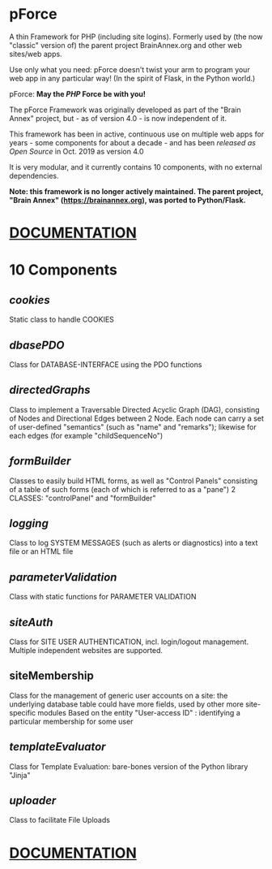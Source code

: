 # pForce
A thin Framework for PHP (including site logins).  Formerly used by (the now "classic" version of) the parent project BrainAnnex.org and other web sites/web apps.

Use only what you need: pForce doesn't twist your arm to program your web app in any particular way! (In the spirit of Flask, in the Python world.)

pForce: **May the *PHP* Force be with you!**


The pForce Framework was originally developed as part of the "Brain Annex" project, but - as of version 4.0 - is now independent of it.

This framework has been in active, continuous use on multiple web apps for years - some components for about a decade - and has been *released as Open Source* in Oct. 2019 as version 4.0

It is very modular, and it currently contains 10 components, with no external dependencies.

**Note: this framework is no longer actively maintained. The parent project, "Brain Annex" (https://brainannex.org), was ported to Python/Flask.** 


# [DOCUMENTATION](https://brainannex.org/viewer.php?ac=2&cat=20)



# 10 Components

## *cookies*

Static class to handle COOKIES 


 

## *dbasePDO*

Class for DATABASE-INTERFACE using the PDO functions   


 

## *directedGraphs*

Class to implement a Traversable Directed Acyclic Graph (DAG), consisting of Nodes and Directional Edges between 2 Node.
Each node can carry a set of user-defined "semantics" (such as "name" and "remarks"); likewise for each edges (for example "childSequenceNo") 


 

## *formBuilder*

Classes to easily build HTML forms, as well as "Control Panels" consisting of a table of such forms (each of which is referred to as a "pane")
2 CLASSES:  "controlPanel" and "formBuilder" 


 

## *logging*

Class to log SYSTEM MESSAGES (such as alerts or diagnostics) into a text file or an HTML file

 

## *parameterValidation*

Class with static functions for PARAMETER VALIDATION


 

## *siteAuth*

Class for SITE USER AUTHENTICATION, incl. login/logout management.
Multiple independent websites are supported.

 

## siteMembership

Class for the management of generic user accounts on a site: the underlying database table could have more fields, used by other more site-specific modules
Based on the entity "User-access ID" : identifying a particular membership for some user

 

## *templateEvaluator*

Class for Template Evaluation: bare-bones version of the Python library "Jinja"



## *uploader*

Class to facilitate File Uploads

# [DOCUMENTATION](https://brainannex.org/viewer.php?ac=2&cat=20)
